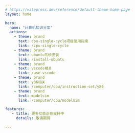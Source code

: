```yaml
---
# https://vitepress.dev/reference/default-theme-home-page
layout: home

hero:
  name: "计算机知识分享"
  actions:
    - theme: brand
      text: cpu-single-cycle项目使用指南
      link: /cpu-single-cycle
    - theme: brand
      text: ubuntu系统安装
      link: /install-ubuntu
    - theme: brand
      text: vscode相关
      link: /use-vscode
    - theme: brand
      text: y86相关
      link: /computer/cpu/instruction-set/y86
    - theme: brand
      text: modelsim
      link: /computer/cpu/modelsim

features:
   - title: 更多功能正在支持中
     details: 敬请期待
  
---
```


